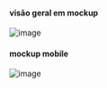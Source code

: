 #### visão geral em mockup
![image](https://user-images.githubusercontent.com/111701513/211445307-9c5fd60f-4f6b-48f7-baad-7d92f3ae1bac.png)

#### mockup mobile
![image](https://user-images.githubusercontent.com/111701513/211444596-41c6036a-3b49-4dd2-9191-bd9ef667c763.png)
